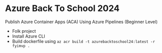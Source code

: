 # Azure Back To School 2024
Publish Azure Container Apps (ACA) Using Azure Pipelines (Beginner Level)

- Folk project
- Install Azure CLI
- Build dockerfile using `az acr build -t azurebacktoschool24:latest -r fyimvp .`